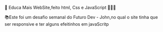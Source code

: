 📝 Educa Mais WebSite,feito html, Css e JavaScript 👩🏿‍💻

📚Este foi um desafio semanal do Futuro Dev - John,no qual o site tinha que ser responsive e ter alguns
efeitinhos em javaScritp
